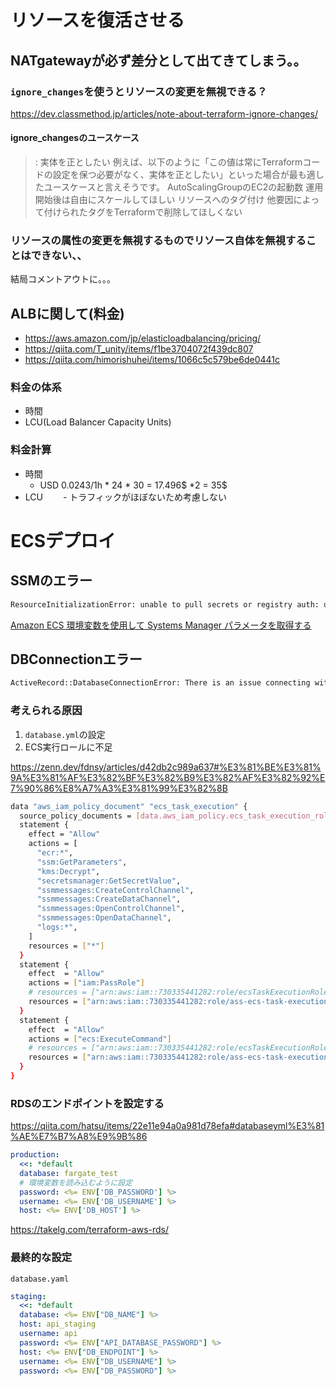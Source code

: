 # リソースを復活させる

## NATgatewayが必ず差分として出てきてしまう。。

### `ignore_changes`を使うとリソースの変更を無視できる？
https://dev.classmethod.jp/articles/note-about-terraform-ignore-changes/

#### ignore_changesのユースケース
> : 実体を正としたい
例えば、以下のように「この値は常にTerraformコードの設定を保つ必要がなく、実体を正としたい」といった場合が最も適したユースケースと言えそうです。
> AutoScalingGroupのEC2の起動数
運用開始後は自由にスケールしてほしい
リソースへのタグ付け
他要因によって付けられたタグをTerraformで削除してほしくない

### リソースの属性の変更を無視するものでリソース自体を無視することはできない、、
結局コメントアウトに。。。

## ALBに関して(料金)
- https://aws.amazon.com/jp/elasticloadbalancing/pricing/
- https://qiita.com/T_unity/items/f1be3704072f439dc807
- https://qiita.com/himorishuhei/items/1066c5c579be6de0441c

### 料金の体系
- 時間
- LCU(Load Balancer Capacity Units)

### 料金計算
- 時間
  - USD 0.0243/1h *  24 * 30 = 17.496$ *2 = 35$
- LCU
　　- トラフィックがほぼないため考慮しない

# ECSデプロイ

## SSMのエラー
```bash
ResourceInitializationError: unable to pull secrets or registry auth: unable to retrieve secrets from ssm: The task cannot pull secrets from AWS Systems Manager. There is a connection issue between the task and AWS Systems Manager Parameter Store. Check your task network configuration. RequestCanceled: request context canceled caused by: context deadline exceeded
```
[Amazon ECS 環境変数を使用して Systems Manager パラメータを取得する](https://docs.aws.amazon.com/ja_jp/AmazonECS/latest/developerguide/secrets-envvar-ssm-paramstore.html)


## DBConnectionエラー
```bash
ActiveRecord::DatabaseConnectionError: There is an issue connecting with your hostname: ass_db. (ActiveRecord::DatabaseConnectionError)
```

### 考えられる原因
1. `database.yml`の設定
2. ECS実行ロールに不足

https://zenn.dev/fdnsy/articles/d42db2c989a637#%E3%81%BE%E3%81%9A%E3%81%AF%E3%82%BF%E3%82%B9%E3%82%AF%E3%82%92%E7%90%86%E8%A7%A3%E3%81%99%E3%82%8B

```bash
data "aws_iam_policy_document" "ecs_task_execution" {
  source_policy_documents = [data.aws_iam_policy.ecs_task_execution_role_policy.policy]
  statement {
    effect = "Allow"
    actions = [
      "ecr:*",
      "ssm:GetParameters",
      "kms:Decrypt",
      "secretsmanager:GetSecretValue",
      "ssmmessages:CreateControlChannel",
      "ssmmessages:CreateDataChannel",
      "ssmmessages:OpenControlChannel",
      "ssmmessages:OpenDataChannel",
      "logs:*",
    ]
    resources = ["*"]
  }
  statement {
    effect  = "Allow"
    actions = ["iam:PassRole"]
    # resources = ["arn:aws:iam::730335441282:role/ecsTaskExecutionRole"]
    resources = ["arn:aws:iam::730335441282:role/ass-ecs-task-execution"]
  }
  statement {
    effect  = "Allow"
    actions = ["ecs:ExecuteCommand"]
    # resources = ["arn:aws:iam::730335441282:role/ecsTaskExecutionRole"]
    resources = ["arn:aws:iam::730335441282:role/ass-ecs-task-execution"]
  }
}
```
### RDSのエンドポイントを設定する
https://qiita.com/hatsu/items/22e11e94a0a981d78efa#databaseyml%E3%81%AE%E7%B7%A8%E9%9B%86
```yaml
production:
  <<: *default
  database: fargate_test
  # 環境変数を読み込むように設定
  password: <%= ENV['DB_PASSWORD'] %>
  username: <%= ENV['DB_USERNAME'] %>
  host: <%= ENV['DB_HOST'] %>
```

https://takelg.com/terraform-aws-rds/

### 最終的な設定
`database.yaml`
```yaml
staging:
  <<: *default
  database: <%= ENV["DB_NAME"] %>
  host: api_staging
  username: api
  password: <%= ENV["API_DATABASE_PASSWORD"] %>
  host: <%= ENV["DB_ENDPOINT"] %>
  username: <%= ENV["DB_USERNAME"] %>
  password: <%= ENV["DB_PASSWORD"] %>
```
